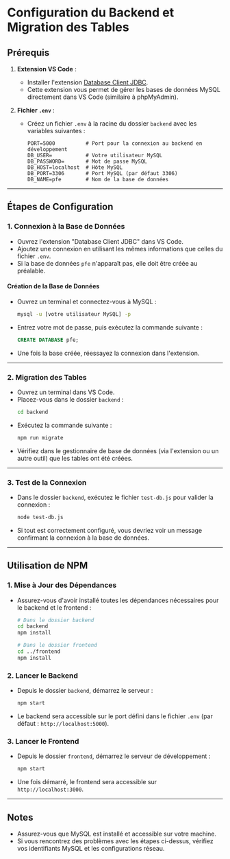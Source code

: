 # Configuration du Backend et Migration des Tables

## Prérequis
1. **Extension VS Code** :
   - Installer l'extension [Database Client JDBC](https://marketplace.visualstudio.com/items?itemName=cweijan.vscode-database-client).
   - Cette extension vous permet de gérer les bases de données MySQL directement dans VS Code (similaire à phpMyAdmin).

2. **Fichier `.env`** :
   - Créez un fichier `.env` à la racine du dossier `backend` avec les variables suivantes :
     ```env
     PORT=5000          # Port pour la connexion au backend en développement
     DB_USER=           # Votre utilisateur MySQL
     DB_PASSWORD=       # Mot de passe MySQL
     DB_HOST=localhost  # Hôte MySQL
     DB_PORT=3306       # Port MySQL (par défaut 3306)
     DB_NAME=pfe        # Nom de la base de données
     ```

---

## Étapes de Configuration

### 1. **Connexion à la Base de Données**
   - Ouvrez l'extension "Database Client JDBC" dans VS Code.
   - Ajoutez une connexion en utilisant les mêmes informations que celles du fichier `.env`.
   - Si la base de données `pfe` n'apparaît pas, elle doit être créée au préalable.

   #### Création de la Base de Données
   - Ouvrez un terminal et connectez-vous à MySQL :
     ```bash
     mysql -u [votre utilisateur MySQL] -p
     ```
   - Entrez votre mot de passe, puis exécutez la commande suivante :
     ```sql
     CREATE DATABASE pfe;
     ```
   - Une fois la base créée, réessayez la connexion dans l'extension.

---

### 2. **Migration des Tables**
   - Ouvrez un terminal dans VS Code.
   - Placez-vous dans le dossier `backend` :
     ```bash
     cd backend
     ```
   - Exécutez la commande suivante :
     ```bash
     npm run migrate
     ```
   - Vérifiez dans le gestionnaire de base de données (via l'extension ou un autre outil) que les tables ont été créées.

---

### 3. **Test de la Connexion**
   - Dans le dossier `backend`, exécutez le fichier `test-db.js` pour valider la connexion :
     ```bash
     node test-db.js
     ```
   - Si tout est correctement configuré, vous devriez voir un message confirmant la connexion à la base de données.

---

## Utilisation de NPM

### 1. **Mise à Jour des Dépendances**
   - Assurez-vous d'avoir installé toutes les dépendances nécessaires pour le backend et le frontend :
     ```bash
     # Dans le dossier backend
     cd backend
     npm install

     # Dans le dossier frontend
     cd ../frontend
     npm install
     ```

### 2. **Lancer le Backend**
   - Depuis le dossier `backend`, démarrez le serveur :
     ```bash
     npm start
     ```
   - Le backend sera accessible sur le port défini dans le fichier `.env` (par défaut : `http://localhost:5000`).

### 3. **Lancer le Frontend**
   - Depuis le dossier `frontend`, démarrez le serveur de développement :
     ```bash
     npm start
     ```
   - Une fois démarré, le frontend sera accessible sur `http://localhost:3000`.

---

## Notes
- Assurez-vous que MySQL est installé et accessible sur votre machine.
- Si vous rencontrez des problèmes avec les étapes ci-dessus, vérifiez vos identifiants MySQL et les configurations réseau.
